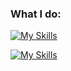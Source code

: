### What I do:
[![My Skills](https://skillicons.dev/icons?i=next,react,ts,vue,vite,sass&perline=6)](https://skillicons.dev)

[![My Skills](https://skillicons.dev/icons?i=java,kotlin,idea,vscode,mongodb,figma&perline=6)](https://skillicons.dev)

<!--[![Top Langs](https://github-readme-stats.vercel.app/api/top-langs/?username=phuoc&theme=onedark)](https://github.com/anuraghazra/github-readme-stats)>

